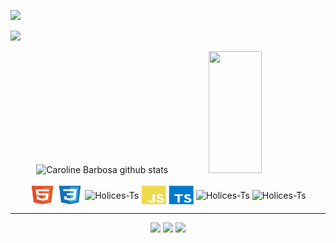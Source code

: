 [![](https://readme-typing-svg.herokuapp.com/?color=16fd00&size=35&center=true&vCenter=true&width=1000&lines=Hello!,+My+name+is+Giovani+Sanson;I'm+a+front-end+developer;Welcome!+:%29)](https://git.io/typing-svg)

[![](https://github-readme-activity-graph.vercel.app/graph?username=hgsanson&bg_color=0d1117&color=DCDCDC&line=1f1e1e&point=16fd00&area=true&hide_border=true)](github-readme-activity-graph)

<div align="center">  
  <img width="49%" height="195px" src="https://github-readme-stats.vercel.app/api?username=hgsanson&show_icons=true&count_private=true&hide_border=true&title_color=ffffff&icon_color=16fd00&text_color=cfbcbc&bg_color=0d1117" alt="Caroline Barbosa github stats" /> 
  <img width="41%" height="195px" src="https://github-readme-stats.vercel.app/api/top-langs/?username=hgsanson&layout=compact&hide_border=true&title_color=ffffff&text_color=cfbcbc&bg_color=0d1117" />
</div>

<div align="center"><br>
  <img align="center" alt="Holices-HTML" height="30" width="40" src="https://raw.githubusercontent.com/devicons/devicon/master/icons/html5/html5-original.svg">
  <img align="center" alt="Holices-CSS" height="30" width="40" src="https://raw.githubusercontent.com/devicons/devicon/master/icons/css3/css3-original.svg">
  <img align="center" alt="Holices-Ts" height="30" width="40" src="https://cdn.jsdelivr.net/gh/devicons/devicon@latest/icons/tailwindcss/tailwindcss-original.svg">
  <img align="center" alt="Holices-Js" height="30" width="40" src="https://raw.githubusercontent.com/devicons/devicon/master/icons/javascript/javascript-plain.svg">
  <img align="center" alt="Holices-Ts" height="30" width="40" src="https://raw.githubusercontent.com/devicons/devicon/master/icons/typescript/typescript-plain.svg">
  <img align="center" alt="Holices-Ts" height="30" width="40" src="https://cdn.jsdelivr.net/gh/devicons/devicon/icons/react/react-original.svg">
  <img align="center" alt="Holices-Ts" height="30" width="40" src="https://cdn.jsdelivr.net/gh/devicons/devicon@latest/icons/nextjs/nextjs-original.svg">
</div>

<hr>

<div align="center"> 
  <a href="https://instagram.com/giovanissn" target="_blank"><img src="https://img.shields.io/badge/-Instagram-%23E4405F?style=for-the-badge&logo=instagram&logoColor=white" target="_blank"></a>
  <a href = "mailto:hgsanson@gmail.com"><img src="https://img.shields.io/badge/-Gmail-%23333?style=for-the-badge&logo=gmail&logoColor=white" target="_blank"></a>
  <a href="https://www.linkedin.com/in/hgsanson/" target="_blank"><img src="https://img.shields.io/badge/-LinkedIn-%230077B5?style=for-the-badge&logo=linkedin&logoColor=white" target="_blank"></a> 
</div>
